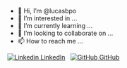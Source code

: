 - 👋 Hi, I’m @lucasbpo
- 👀 I’m interested in ...
- 🌱 I’m currently learning ...
- 💞️ I’m looking to collaborate on ...
- 📫 How to reach me ...

[![Linkedin](https://www.linkedin.com/favicon.ico) LinkedIn](https://www.linkedin.com/lucasbpodias)
&nbsp;
[![GitHub](https://github.com/favicon.ico) GitHub](https://github.com/lucasbpo)
<!---
lucasbpo/lucasbpo is a ✨ special ✨ repository because its `README.md` (this file) appears on your GitHub profile.
You can click the Preview link to take a look at your changes.
--->
